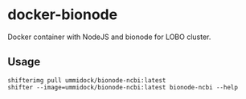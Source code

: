 # docker-bionode

Docker container with NodeJS and bionode for LOBO cluster.

Usage
-----

    shifterimg pull ummidock/bionode-ncbi:latest
    shifter --image=ummidock/bionode-ncbi:latest bionode-ncbi --help